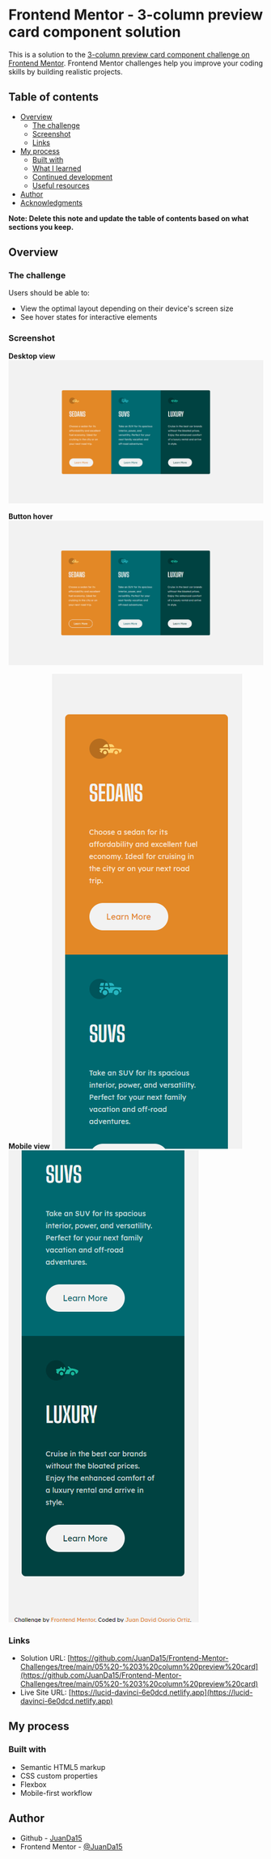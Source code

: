 # Frontend Mentor - 3-column preview card component solution

This is a solution to the [3-column preview card component challenge on Frontend Mentor](https://www.frontendmentor.io/challenges/3column-preview-card-component-pH92eAR2-). Frontend Mentor challenges help you improve your coding skills by building realistic projects. 

## Table of contents

- [Overview](#overview)
  - [The challenge](#the-challenge)
  - [Screenshot](#screenshot)
  - [Links](#links)
- [My process](#my-process)
  - [Built with](#built-with)
  - [What I learned](#what-i-learned)
  - [Continued development](#continued-development)
  - [Useful resources](#useful-resources)
- [Author](#author)
- [Acknowledgments](#acknowledgments)

**Note: Delete this note and update the table of contents based on what sections you keep.**

## Overview

### The challenge

Users should be able to:

- View the optimal layout depending on their device's screen size
- See hover states for interactive elements

### Screenshot
**Desktop view**
![](./assets/images/screenshots/1.png)

**Button hover**
![](./assets/images/screenshots/11.png)

**Mobile view**
![](./assets/images/screenshots/2.png)
![](./assets/images/screenshots/22.png)

### Links

- Solution URL: [https://github.com/JuanDa15/Frontend-Mentor-Challenges/tree/main/05%20-%203%20column%20preview%20card](https://github.com/JuanDa15/Frontend-Mentor-Challenges/tree/main/05%20-%203%20column%20preview%20card)
- Live Site URL: [https://lucid-davinci-6e0dcd.netlify.app](https://lucid-davinci-6e0dcd.netlify.app)

## My process

### Built with

- Semantic HTML5 markup
- CSS custom properties
- Flexbox
- Mobile-first workflow

## Author

- Github - [JuanDa15](https://github.com/JuanDa15)
- Frontend Mentor - [@JuanDa15](https://www.frontendmentor.io/profile/JuanDa15)
